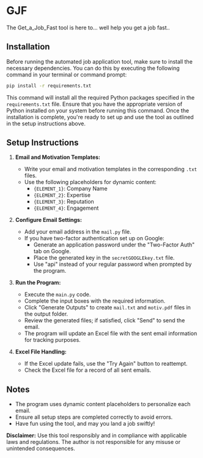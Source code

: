 # GJF


The Get_a_Job_Fast tool is here to... well help you get a job fast..

## Installation

Before running the automated job application tool, make sure to install the necessary dependencies. You can do this by executing the following command in your terminal or command prompt:

```bash
pip install -r requirements.txt
```

This command will install all the required Python packages specified in the `requirements.txt` file. Ensure that you have the appropriate version of Python installed on your system before running this command. Once the installation is complete, you're ready to set up and use the tool as outlined in the setup instructions above.

## Setup Instructions

1. **Email and Motivation Templates:**
   - Write your email and motivation templates in the corresponding `.txt` files.
   - Use the following placeholders for dynamic content:
     - `{ELEMENT_1}`: Company Name
     - `{ELEMENT_2}`: Expertise
     - `{ELEMENT_3}`: Reputation
     - `{ELEMENT_4}`: Engagement

2. **Configure Email Settings:**
   - Add your email address in the `mail.py` file.
   - If you have two-factor authentication set up on Google:
     - Generate an application password under the "Two-Factor Auth" tab on Google.
     - Place the generated key in the `secretGOOGLEkey.txt` file.
     - Use "api" instead of your regular password when prompted by the program.

3. **Run the Program:**
   - Execute the `main.py` code.
   - Complete the input boxes with the required information.
   - Click "Generate Outputs" to create `mail.txt` and `motiv.pdf` files in the output folder.
   - Review the generated files; if satisfied, click "Send" to send the email.
   - The program will update an Excel file with the sent email information for tracking purposes.

4. **Excel File Handling:**
   - If the Excel update fails, use the "Try Again" button to reattempt.
   - Check the Excel file for a record of all sent emails.

## Notes

- The program uses dynamic content placeholders to personalize each email.
- Ensure all setup steps are completed correctly to avoid errors.
- Have fun using the tool, and may you land a job swiftly!

**Disclaimer:** Use this tool responsibly and in compliance with applicable laws and regulations. The author is not responsible for any misuse or unintended consequences.
